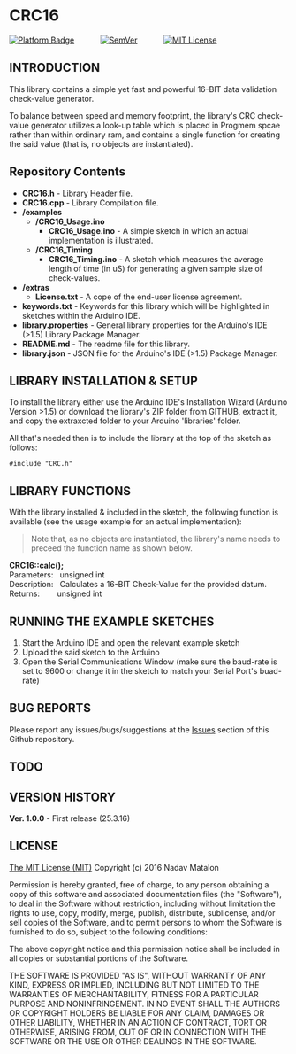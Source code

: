 
# CRC16

[![Platform Badge](https://img.shields.io/badge/platform-Arduino-orange.svg)](https://www.arduino.cc/)
&nbsp;&nbsp;&nbsp;&nbsp;&nbsp;&nbsp;&nbsp;&nbsp;&nbsp;&nbsp;
[![SemVer](https://img.shields.io/badge/SemVer-1.0.0-brightgreen.svg)](http://semver.org/)
&nbsp;&nbsp;&nbsp;&nbsp;&nbsp;&nbsp;&nbsp;&nbsp;&nbsp;&nbsp;
[![MIT License](https://img.shields.io/badge/license-MIT-blue.svg)](https://opensource.org/licenses/MIT)

## INTRODUCTION

This library contains a simple yet fast and powerful 16-BIT data validation check-value generator. 

To balance between speed and memory footprint, the library's CRC check-value generator utilizes a look-up table which is placed in Progmem spcae rather than within ordinary ram, and contains a single function for creating the said value (that is, no objects are instantiated).

## Repository Contents

- **CRC16.h** - Library Header file.  
- **CRC16.cpp** - Library Compilation file.  
- **/examples**   
  - **/CRC16_Usage.ino**  
    - **CRC16_Usage.ino** - A simple sketch in which an actual implementation is illustrated.   
  - **/CRC16_Timing**  
    - **CRC16_Timing.ino** - A sketch which measures the average length of time (in uS) for generating a given sample size of check-values.  
- **/extras**
  - **License.txt** - A cope of the end-user license agreement.  
- **keywords.txt** - Keywords for this library which will be highlighted in sketches within the Arduino IDE. 
- **library.properties** - General library properties for the Arduino's IDE (>1.5) Library Package Manager.
- **README.md** - The readme file for this library.
- **library.json** - JSON file for the Arduino's IDE (>1.5) Package Manager.

## LIBRARY INSTALLATION & SETUP

To install the library either use the Arduino IDE's Installation Wizard (Arduino Version >1.5) or download the library's ZIP folder from GITHUB, extract it, and copy the extraxcted folder to your Arduino 'libraries' folder.

All that's needed then is to include the library at the top of the sketch as follows:

```
#include "CRC.h"
```

## LIBRARY FUNCTIONS

With the library installed & included in the sketch, the following function is available (see the usage example for an actual implementation):

>Note that, as no objects are instantiated, the library's name needs to preceed the function name as shown below.

__CRC16::calc();__  
Parameters:&nbsp;&nbsp;&nbsp;unsigned int  
Description:&nbsp;&nbsp;&nbsp;Calculates a 16-BIT Check-Value for the provided datum.   
Returns:&nbsp;&nbsp;&nbsp;&nbsp;&nbsp;&nbsp;&nbsp;&nbsp;unsigned int  

## RUNNING THE EXAMPLE SKETCHES

1) Start the Arduino IDE and open the relevant example sketch  
2) Upload the said sketch to the Arduino  
3) Open the Serial Communications Window (make sure the baud-rate is set to 9600 or change it in the sketch to match your Serial Port's buad-rate)  

## BUG REPORTS

Please report any issues/bugs/suggestions at the [Issues](https://github.com/nadavmatalon/CRC16/issues) section of this Github repository.

## TODO

## VERSION HISTORY

__Ver. 1.0.0__ - First release (25.3.16)  

## LICENSE

[The MIT License (MIT)](https://opensource.org/licenses/MIT)
Copyright (c) 2016 Nadav Matalon

Permission is hereby granted, free of charge, to any person obtaining a copy of this software and associated documentation files (the "Software"), to deal in the Software without restriction, including without limitation the rights to use, copy, modify, merge, publish, distribute, sublicense, and/or sell copies of the Software, and to permit persons to whom the Software is furnished to do so, subject to the following conditions:

The above copyright notice and this permission notice shall be included in all copies or substantial portions of the Software.

THE SOFTWARE IS PROVIDED "AS IS", WITHOUT WARRANTY OF ANY KIND, EXPRESS OR IMPLIED, INCLUDING BUT NOT LIMITED TO THE WARRANTIES OF MERCHANTABILITY, FITNESS FOR A PARTICULAR PURPOSE AND NONINFRINGEMENT. IN NO EVENT SHALL THE AUTHORS OR COPYRIGHT HOLDERS BE LIABLE FOR ANY CLAIM, DAMAGES OR OTHER LIABILITY, WHETHER IN AN ACTION OF CONTRACT, TORT OR OTHERWISE, ARISING FROM, OUT OF OR IN CONNECTION WITH THE SOFTWARE OR THE USE OR OTHER DEALINGS IN THE SOFTWARE.



